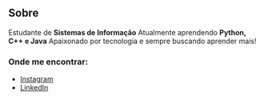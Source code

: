 ## Sobre

Estudante de **Sistemas de Informação**
Atualmente aprendendo **Python, C++ e Java**
Apaixonado por tecnologia e sempre buscando aprender mais!

### Onde me encontrar:
- [Instagram](https://www.instagram.com/viniciusacoelho_)
- [LinkedIn](https://www.linkedin.com/viniciusacoelho/)
